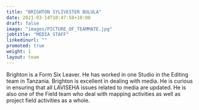 ```yaml
---
title: "BRIGHTON SYLIVESTER BULULA"
date: 2021-03-14T10:47:58+10:00
draft: false
image: "images/PICTURE_OF_TEAMMATE.jpg"
jobtitle: "MEDIA STAFF"
linkedinurl: ""
promoted: true
weight: 1
layout: team
---
```


Brighton is a Form Six Leaver. He has worked in one Studio in the Editing team in Tanzania. Brighton is excellent in dealing with media. He is curious in ensuring that all LAVISEHA issues related to media are updated. He is also one of the Field team who deal with mapping activities as well as project field activities as a whole.  
